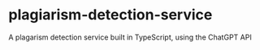 # plagiarism-detection-service
A plagarism detection service built in TypeScript, using the ChatGPT API
